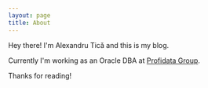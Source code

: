 ```yaml
---
layout: page
title: About
---
```


<p class="message">
  Hey there! I'm Alexandru Tică and this is my blog.
</p>

<div data-iframe-width="150" data-iframe-height="270" data-share-badge-id="1eaeaf37-7ade-4cbd-8836-887379b461d8"></div>
<script type="text/javascript">
  (function() {
    var s = document.createElement('script');
    s.type = 'text/javascript';
    s.async = true;
    s.src = '//www.youracclaim.com/assets/utilities/embed.js';
    var o = document.getElementsByTagName('script')[0];
    o.parentNode.insertBefore(s, o);
    })();
</script>

<div data-iframe-width="150" data-iframe-height="270" data-share-badge-id="2394572e-1983-4e13-b33e-f37536b19c12"></div>
<script type="text/javascript">
  (function() {
    var s = document.createElement('script');
    s.type = 'text/javascript';
    s.async = true;
    s.src = '//www.youracclaim.com/assets/utilities/embed.js';
    var o = document.getElementsByTagName('script')[0];
    o.parentNode.insertBefore(s, o);
    })();
</script>

Currently I'm working as an Oracle DBA at [Profidata
Group](http://www.profidatagroup.com/en/home/).

Thanks for reading!
